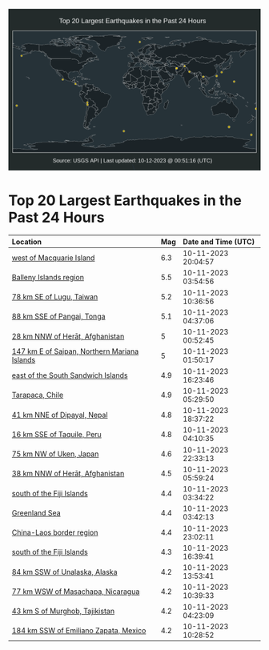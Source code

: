 ![Map](./map.png)

# Top 20 Largest Earthquakes in the Past 24 Hours

| Location | Mag | Date and Time (UTC) |
|:---|:---|:---|
| [west of Macquarie Island](https://earthquake.usgs.gov/earthquakes/eventpage/us6000lews) | 6.3 | 10-11-2023 20:04:57 |
| [Balleny Islands region](https://earthquake.usgs.gov/earthquakes/eventpage/us6000lepj) | 5.5 | 10-11-2023 03:54:56 |
| [78 km SE of Lugu, Taiwan](https://earthquake.usgs.gov/earthquakes/eventpage/us6000leqs) | 5.2 | 10-11-2023 10:36:56 |
| [88 km SSE of Pangai, Tonga](https://earthquake.usgs.gov/earthquakes/eventpage/us6000leps) | 5.1 | 10-11-2023 04:37:06 |
| [28 km NNW of Herāt, Afghanistan](https://earthquake.usgs.gov/earthquakes/eventpage/us6000leng) | 5 | 10-11-2023 00:52:45 |
| [147 km E of Saipan, Northern Mariana Islands](https://earthquake.usgs.gov/earthquakes/eventpage/us6000lep0) | 5 | 10-11-2023 01:50:17 |
| [east of the South Sandwich Islands](https://earthquake.usgs.gov/earthquakes/eventpage/us6000levb) | 4.9 | 10-11-2023 16:23:46 |
| [Tarapaca, Chile](https://earthquake.usgs.gov/earthquakes/eventpage/us6000lepx) | 4.9 | 10-11-2023 05:29:50 |
| [41 km NNE of Dipayal, Nepal](https://earthquake.usgs.gov/earthquakes/eventpage/us6000lewe) | 4.8 | 10-11-2023 18:37:22 |
| [16 km SSE of Taquile, Peru](https://earthquake.usgs.gov/earthquakes/eventpage/us6000lepk) | 4.8 | 10-11-2023 04:10:35 |
| [75 km NW of Uken, Japan](https://earthquake.usgs.gov/earthquakes/eventpage/us6000lexu) | 4.6 | 10-11-2023 22:33:13 |
| [38 km NNW of Herāt, Afghanistan](https://earthquake.usgs.gov/earthquakes/eventpage/us6000leq2) | 4.5 | 10-11-2023 05:59:24 |
| [south of the Fiji Islands](https://earthquake.usgs.gov/earthquakes/eventpage/us6000lepe) | 4.4 | 10-11-2023 03:34:22 |
| [Greenland Sea](https://earthquake.usgs.gov/earthquakes/eventpage/us6000lepf) | 4.4 | 10-11-2023 03:42:13 |
| [China-Laos border region](https://earthquake.usgs.gov/earthquakes/eventpage/us6000ley3) | 4.4 | 10-11-2023 23:02:11 |
| [south of the Fiji Islands](https://earthquake.usgs.gov/earthquakes/eventpage/us6000levf) | 4.3 | 10-11-2023 16:39:41 |
| [84 km SSW of Unalaska, Alaska](https://earthquake.usgs.gov/earthquakes/eventpage/ak023d1won2f) | 4.2 | 10-11-2023 13:53:41 |
| [77 km WSW of Masachapa, Nicaragua](https://earthquake.usgs.gov/earthquakes/eventpage/us6000leqt) | 4.2 | 10-11-2023 10:39:33 |
| [43 km S of Murghob, Tajikistan](https://earthquake.usgs.gov/earthquakes/eventpage/us6000lepm) | 4.2 | 10-11-2023 04:23:09 |
| [184 km SSW of Emiliano Zapata, Mexico](https://earthquake.usgs.gov/earthquakes/eventpage/us6000leqr) | 4.2 | 10-11-2023 10:28:52 |
